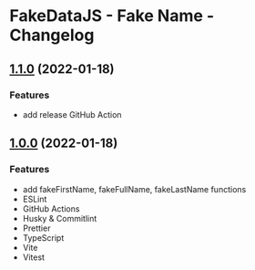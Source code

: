 # FakeDataJS - Fake Name - Changelog

## [1.1.0](https://github.com/fake-data-js/fake-name) (2022-01-18)

### Features

- add release GitHub Action

## [1.0.0](https://github.com/fake-data-js/fake-name) (2022-01-18)

### Features

- add fakeFirstName, fakeFullName, fakeLastName functions
- ESLint
- GitHub Actions
- Husky & Commitlint
- Prettier
- TypeScript
- Vite
- Vitest
